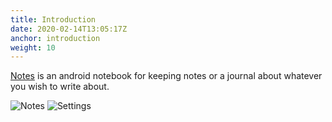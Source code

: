 ```yaml
---
title: Introduction
date: 2020-02-14T13:05:17Z
anchor: introduction
weight: 10
---
```


[Notes][1] is an android notebook for keeping notes or a journal about
whatever you wish to write about.

![Notes](images/Notes.png)
![Settings](images/Notes-settings.png)

 [1]: https://github.com/billthefarmer/notes
